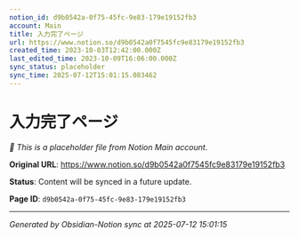 ```yaml
---
notion_id: d9b0542a-0f75-45fc-9e83-179e19152fb3
account: Main
title: 入力完了ページ
url: https://www.notion.so/d9b0542a0f7545fc9e83179e19152fb3
created_time: 2023-10-03T12:42:00.000Z
last_edited_time: 2023-10-09T16:06:00.000Z
sync_status: placeholder
sync_time: 2025-07-12T15:01:15.083462
---
```


# 入力完了ページ

*🔄 This is a placeholder file from Notion Main account.*

**Original URL**: https://www.notion.so/d9b0542a0f7545fc9e83179e19152fb3

**Status**: Content will be synced in a future update.

**Page ID**: `d9b0542a-0f75-45fc-9e83-179e19152fb3`

---

*Generated by Obsidian-Notion sync at 2025-07-12 15:01:15*
